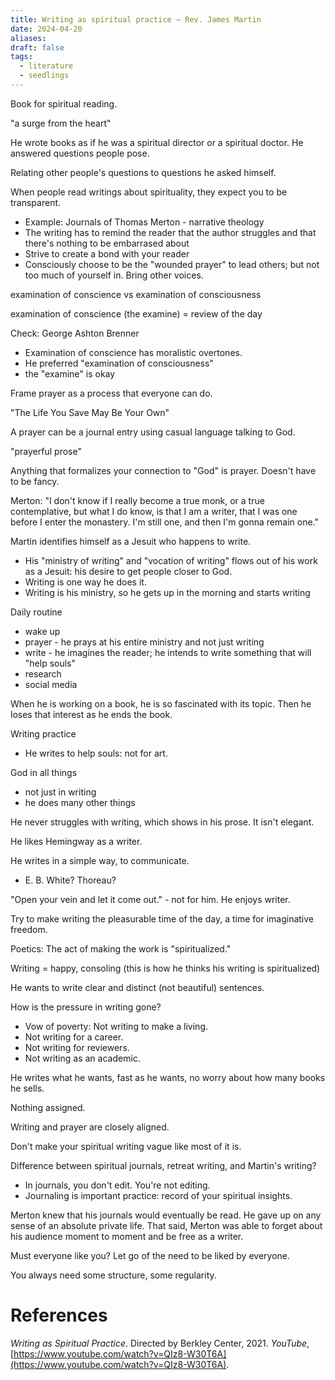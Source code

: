 ```yaml
---
title: Writing as spiritual practice – Rev. James Martin
date: 2024-04-20
aliases: 
draft: false
tags:
  - literature
  - seedlings
---
```

Book for spiritual reading.

"a surge from the heart"

He wrote books as if he was a spiritual director or a spiritual doctor. He answered questions people pose.

Relating other people's questions to questions he asked himself.

When people read writings about spirituality, they expect you to be transparent.
- Example: Journals of Thomas Merton - narrative theology
- The writing has to remind the reader that the author struggles and that there's nothing to be embarrased about
- Strive to create a bond with your reader
- Consciously choose to be the "wounded prayer" to lead others; but not too much of yourself in. Bring other voices.

examination of conscience vs examination of consciousness

examination of conscience (the examine) = review of the day

Check: George Ashton Brenner
- Examination of conscience has moralistic overtones.
- He preferred "examination of consciousness"
- the "examine" is okay

Frame prayer as a process that everyone can do.

"The Life You Save May Be Your Own"

A prayer can be a journal entry using casual language talking to God.

"prayerful prose"

Anything that formalizes your connection to "God" is prayer. Doesn't have to be fancy.

Merton: "I don't know if I really become a true monk, or a true contemplative, but what I do know, is that I am a writer, that I was one before I enter the monastery. I'm still one, and then I'm gonna remain one."

Martin identifies himself as a Jesuit who happens to write.
- His "ministry of writing" and "vocation of writing" flows out of his work as a Jesuit: his desire to get people closer to God.
- Writing is one way he does it.
- Writing is his ministry, so he gets up in the morning and starts writing

Daily routine
- wake up
- prayer - he prays at his entire ministry and not just writing
- write - he imagines the reader; he intends to write something that will "help souls"
- research
- social media

When he is working on a book, he is so fascinated with its topic. Then he loses that interest as he ends the book.

Writing practice

- He writes to help souls: not for art.

God in all things
- not just in writing
- he does many other things

He never struggles with writing, which shows in his prose. It isn't elegant.

He likes Hemingway as a writer.

He writes in a simple way, to communicate.
- E. B. White? Thoreau?

"Open your vein and let it come out." - not for him. He enjoys writer.

Try to make writing the pleasurable time of the day, a time for imaginative freedom.

Poetics: The act of making the work is "spiritualized."

Writing = happy, consoling (this is how he thinks his writing is spiritualized)

He wants to write clear and distinct (not beautiful) sentences.

How is the pressure in writing gone?
- Vow of poverty: Not writing to make a living.
- Not writing for a career.
- Not writing for reviewers.
- Not writing as an academic.

He writes what he wants, fast as he wants, no worry about how many books he sells.

Nothing assigned.

Writing and prayer are closely aligned.

Don't make your spiritual writing vague like most of it is.

Difference between spiritual journals, retreat writing, and Martin's writing?
- In journals, you don't edit. You're not editing.
- Journaling is important practice: record of your spiritual insights.

Merton knew that his journals would eventually be read. He gave up on any sense of an absolute private life. That said, Merton was able to forget about his audience moment to moment and be free as a writer.

Must everyone like you? Let go of the need to be liked by everyone.

You always need some structure, some regularity.

# References

_Writing as Spiritual Practice_. Directed by Berkley Center, 2021. _YouTube_, [https://www.youtube.com/watch?v=QIz8-W30T6A](https://www.youtube.com/watch?v=QIz8-W30T6A).
